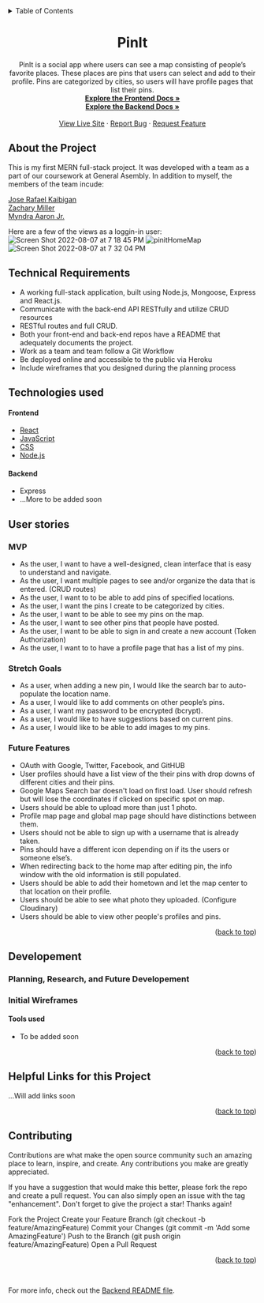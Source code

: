<div id="top"></div>

<details>
  <summary>Table of Contents</summary>
  <ol>
    <li>
      <a href="#about-the-project">About The Project</a>
      <ul>
        <li><a href="#technical-requirements">Technical Requirements</a></li>
        <li><a href="#technologies-used">Technologies-Used</a></li>
      </ul>
    </li>
    <li>
      <a href="#user-stories">User Stories</a>
      <ul>
        <li><a href="#mvp">MVP</a></li>
        <li><a href="#stretch-goals">Stretch Goals</a></li>
         <li><a href="#future-features">Future Features</a></li>
      </ul>
    </li>
    <li>
      <a href="#developement">Planning, Research, and Future Developement</a>
      <ul>
        <li><a href="#initial-wireframes">Initial Wireframes</a></li>
        <li><a href="#tools-used">Tools Used</a></li>
        <li><a href="#helpful-links-for-this-project">Helpful Links</a></li>
        <li><a href="#contributing">Contributing</a></li>
      </ul>
    </li>
  </ol>
</details>

<div align="center">
<h1 align="center">PinIt</h1>

  <p align="center">
  PinIt is a social app where users can see a map consisting of people’s favorite places. These places are pins that users can select and add to their profile. Pins are categorized by cities, so users will have profile pages that list their pins.
    <br />
    <a href="https://github.com/Mhawkins28/PinIt-Frontend"><strong>Explore the Frontend Docs »</strong></a><br>
    <a href="https://github.com/Mhawkins28/PinIt-Backend"><strong>Explore the Backend Docs »</strong>
    <br />
    <br />
    <a href="https://jmmz-ga-p3places-ui.herokuapp.com/home">View Live Site</a>
    ·
    <a href="https://github.com/Mhawkins28/PinIt-Frontend/issues">Report Bug</a>
    ·
    <a href="https://github.com/Mhawkins28/PinIt-Frontend/issues">Request Feature</a>
  </p>
</div>


## About the Project
This is my first MERN full-stack project. It was developed with a team as a part of our coursework at General Asembly. In addition to myself, the members of the team incude:

[Jose Rafael Kaibigan](https://github.com/jrkprogramming) 
<br>
[Zachary Miller](https://github.com/zach89129)
<br>
[Myndra Aaron Jr.](https://github.com/UntriedGenius)

Here are a few of the views as a loggin-in user:
![Screen Shot 2022-08-07 at 7 18 45 PM](https://user-images.githubusercontent.com/93104882/183315323-0c139478-9b36-4c5d-b954-73122bed327a.png)
![pinitHomeMap](https://user-images.githubusercontent.com/93104882/183315334-4e543a52-3eb6-4063-a1f8-342cf62d4576.png)
![Screen Shot 2022-08-07 at 7 32 04 PM](https://user-images.githubusercontent.com/93104882/183315373-d621703e-b1fc-49da-b2a3-d73952a84a70.png)


## Technical Requirements

- A working full-stack application, built using Node.js, Mongoose, Express and React.js.
- Communicate with the back-end API RESTfully and utilize CRUD resources
- RESTful routes and full CRUD.
- Both your front-end and back-end repos have a README that adequately documents the project.
- Work as a team and team follow a Git Workflow
- Be deployed online and accessible to the public via Heroku
- Include wireframes that you designed during the planning process

## Technologies used
#### Frontend
- [React](https://www.npmjs.com/package/ejs)
- [JavaScript](https://developer.mozilla.org/en-US/docs/Web/JavaScript)
- [CSS](https://developer.mozilla.org/en-US/docs/Web/CSS)
- [Node.js](https://nodejs.org/dist./v6.16.0/docs/api/synopsis.html)

#### Backend
- Express 
- ...More to be added soon

## User stories

### MVP

- As the user, I want to have a well-designed, clean interface that is easy to understand and navigate.
- As the user, I want multiple pages to see and/or organize the data that is entered. (CRUD routes)
- As the user, I want to to be able to add pins of specified locations.
- As the user, I want the pins I create to be categorized by cities.
- As the user, I want to be able to see my pins on the map.
- As the user, I want to see other pins that people have posted.
- As the user, I want to be able to sign in and create a new account (Token Authorization)
- As the user, I want to to have a profile page that has a list of my pins.

### Stretch Goals
- As a user, when adding a new pin, I would like the search bar to auto-populate the location name.
- As a user, I would like to add comments on other people’s pins.
- As a user, I want my password to be encrypted (bcrypt).
- As a user, I would like to have suggestions based on current pins.
- As a user, I would like to be able to add images to my pins.

### Future Features 

- OAuth with Google, Twitter, Facebook, and GitHUB
- User profiles should have a list view of the their pins with drop downs of different cities and their pins.
- Google Maps Search bar doesn't load on first load. User should refresh but will lose the coordinates if clicked on specific spot on map.
- Users should be able to upload more than just 1 photo.
- Profile map page and global map page should have distinctions between them.
- Users should not be able to sign up with a username that is already taken.
- Pins should have a different icon depending on if its the users or someone else’s.
- When redirecting back to the home map after editing pin, the info window with the old information is still populated.
- Users should be able to add their hometown and let the map center to that location on their profile.
- Users should be able to see what photo they uploaded. (Configure Cloudinary)
- Users should be able to view other people's profiles and pins.

<p align="right">(<a href="#top">back to top</a>)</p>

## Developement
### Planning, Research, and Future Developement 

### Initial Wireframes

#### Tools used

- To be added soon

<p align="right">(<a href="#top">back to top</a>)</p>

## Helpful Links for this Project

...Will add links soon

<p align="right">(<a href="#top">back to top</a>)</p>

## Contributing

Contributions are what make the open source community such an amazing place to learn, inspire, and create. Any contributions you make are greatly appreciated.

If you have a suggestion that would make this better, please fork the repo and create a pull request. You can also simply open an issue with the tag "enhancement". Don't forget to give the project a star! Thanks again!

Fork the Project
Create your Feature Branch (git checkout -b feature/AmazingFeature)
Commit your Changes (git commit -m 'Add some AmazingFeature')
Push to the Branch (git push origin feature/AmazingFeature)
Open a Pull Request
<p align="right">(<a href="#top">back to top</a>)</p>


<br>

For more info, check out the [Backend README file](https://github.com/Mhawkins28/PinIt-Backend#readme).
